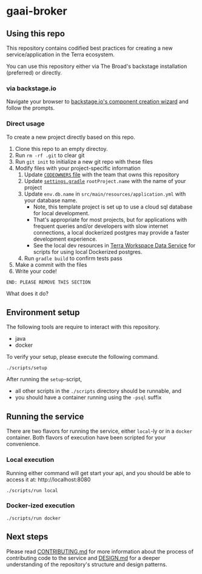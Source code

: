 # gaai-broker

## Using this repo

This repository contains codified best practices for creating a new service/application in the Terra ecosystem.

You can use this repository either via The Broad's backstage installation (preferred) or directly.

### via backstage.io

Navigate your browser to
[backstage.io's component creation wizard](https://backstage.dsp-devops.broadinstitute.org/create?filters%5Bkind%5D=template&filters%5Buser%5D=all)
and follow the prompts.

### Direct usage

To create a new project directly based on this repo.

1. Clone this repo to an empty directoy.
2. Run `rm -rf .git` to clear git
3. Run `git init` to initialize a new git repo with these files
4. Modify files with your project-specific information
    1. Update [`CODEOWNERS` file](.github/CODEOWNERS) with the team that owns this repository
    2. Update [`settings.gradle`](./settings.gradle) `rootProject.name` with the name of your project
    3. Update `env.db.name` in `src/main/resources/application.yml` with your database name.
        - Note, this template project is set up to use a cloud sql database for local development.
        - That's appropriate for most projects, but for applications with frequent queries and/or developers with slow internet connections, a local dockerized postgres may provide a faster development experience.
        - See the local dev resources in [Terra Workspace Data Service](https://github.com/DataBiosphere/terra-workspace-data-service/tree/main/local-dev) for scripts for using local Dockerized postgres.
    4. Run `gradle build` to confirm tests pass
5. Make a commit with the files
6. Write your code!

```text
END: PLEASE REMOVE THIS SECTION
```

<!-- INSERT REPOSITORY DESCRIPTION HERE -->
What does it do?

## Environment setup

The following tools are require to interact with this repository.

- java
- docker

To verify your setup, please execute the following command.

```shell
./scripts/setup
```

After running the `setup`-script,
- all other scripts in the `./scripts` directory should be runnable, and
- you should have a container running using the `-psql` suffix

## Running the service

There are two flavors for running the service, either `local`-ly or in a `docker` container.
Both flavors of execution have been scripted for your convenience.

### Local execution

Running either command will get start your api, and you should be able to access it at:
http://localhost:8080

```shell
./scripts/run local
```

### Docker-ized execution

```shell
./scripts/run docker
```

## Next steps

Please read [CONTRIBUTING.md](./CONTRIBUTING.md) for more information about the process of
contributing code to the service and [DESIGN.md](./DESIGN.md) for a deeper understanding of the
repository's structure and design patterns.
